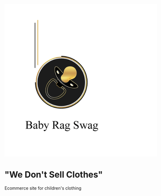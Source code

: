 ![alt text](https://github.com/kguerre/Baby-Rag-Swag/blob/master/pacifier_babyragswag.gif "Baby Rag Swag") 
# "We Don't Sell Clothes"

Ecommerce site for children's clothing
